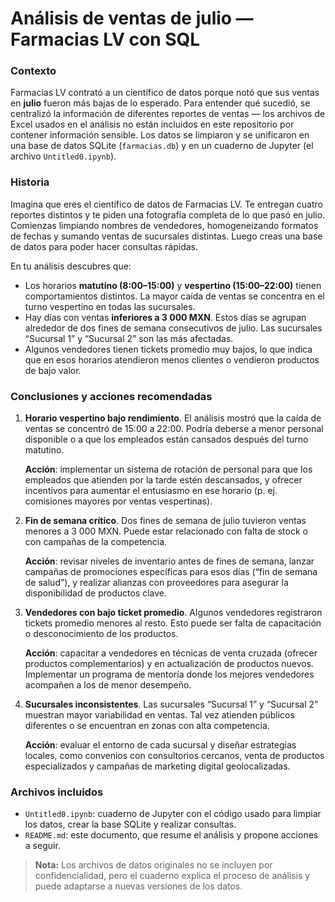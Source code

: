 # Análisis de ventas de julio — Farmacias LV con SQL

### Contexto

Farmacias LV contrató a un científico de datos porque notó que sus ventas en **julio** fueron más bajas de lo esperado. Para entender qué sucedió, se centralizó la información de diferentes reportes de ventas — los archivos de Excel usados en el análisis no están incluidos en este repositorio por contener información sensible. Los datos se limpiaron y se unificaron en una base de datos SQLite (`farmacias.db`) y en un cuaderno de Jupyter (el archivo `Untitled0.ipynb`).

### Historia

Imagina que eres el científico de datos de Farmacias LV. Te entregan cuatro reportes distintos y te piden una fotografía completa de lo que pasó en julio. Comienzas limpiando nombres de vendedores, homogeneizando formatos de fechas y sumando ventas de sucursales distintas. Luego creas una base de datos para poder hacer consultas rápidas.

En tu análisis descubres que:

- Los horarios **matutino (8:00–15:00)** y **vespertino (15:00–22:00)** tienen comportamientos distintos. La mayor caída de ventas se concentra en el turno vespertino en todas las sucursales.
- Hay días con ventas **inferiores a 3 000 MXN**. Estos días se agrupan alrededor de dos fines de semana consecutivos de julio. Las sucursales “Sucursal 1” y “Sucursal 2” son las más afectadas.
- Algunos vendedores tienen tickets promedio muy bajos, lo que indica que en esos horarios atendieron menos clientes o vendieron productos de bajo valor.

### Conclusiones y acciones recomendadas

1. **Horario vespertino bajo rendimiento**. El análisis mostró que la caída de ventas se concentró de 15:00 a 22:00. Podría deberse a menor personal disponible o a que los empleados están cansados después del turno matutino.

   **Acción**: implementar un sistema de rotación de personal para que los empleados que atienden por la tarde estén descansados, y ofrecer incentivos para aumentar el entusiasmo en ese horario (p. ej. comisiones mayores por ventas vespertinas).

2. **Fin de semana crítico**. Dos fines de semana de julio tuvieron ventas menores a 3 000 MXN. Puede estar relacionado con falta de stock o con campañas de la competencia.

   **Acción**: revisar niveles de inventario antes de fines de semana, lanzar campañas de promociones específicas para esos días (“fin de semana de salud”), y realizar alianzas con proveedores para asegurar la disponibilidad de productos clave.

3. **Vendedores con bajo ticket promedio**. Algunos vendedores registraron tickets promedio menores al resto. Esto puede ser falta de capacitación o desconocimiento de los productos.

   **Acción**: capacitar a vendedores en técnicas de venta cruzada (ofrecer productos complementarios) y en actualización de productos nuevos. Implementar un programa de mentoría donde los mejores vendedores acompañen a los de menor desempeño.

4. **Sucursales inconsistentes**. Las sucursales “Sucursal 1” y “Sucursal 2” muestran mayor variabilidad en ventas. Tal vez atienden públicos diferentes o se encuentran en zonas con alta competencia.

   **Acción**: evaluar el entorno de cada sucursal y diseñar estrategias locales, como convenios con consultorios cercanos, venta de productos especializados y campañas de marketing digital geolocalizadas.

### Archivos incluidos

- `Untitled0.ipynb`: cuaderno de Jupyter con el código usado para limpiar los datos, crear la base SQLite y realizar consultas.
- `README.md`: este documento, que resume el análisis y propone acciones a seguir.

> **Nota:** Los archivos de datos originales no se incluyen por confidencialidad, pero el cuaderno explica el proceso de análisis y puede adaptarse a nuevas versiones de los datos.
